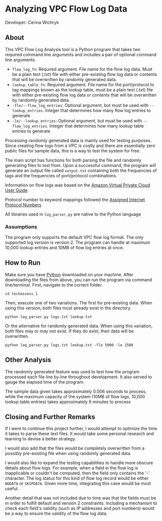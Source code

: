 # Analyzing VPC Flow Log Data

Developer: Cerina Wichryk

## About

This VPC Flow Log Analysis tool is a Python program that takes two required command line arguments and includes a pair of optional command line arguments.

- `flow_log_fn`: Required argument. File name for the flow log data. Must be a plain text (.txt) file with either pre-existing flow log data or contents that will be overwritten by randomly generated data.
- `lookup_table_fn`: Required argument. File name for the port/protocol to tag mappings known as the lookup table, must be a plain text (.txt) file with either pre-existing flow log data or contents that will be overwritten by randomly generated data.
- `-fle/--flow_log_entries`: Optional argument, but must be used with `--lookup_entries`. Integer that determines how many flow log entries to generate
- `-le/--lookup_entries`: Optional argument, but must be used with `--flow_log_entries`. Integer that determines how many lookup table entries to generate

Processing randomly generated data is mainly used for testing purposes. Since creating flow logs from a VPC is costly and there are essentially zero public files for sample data, this is a way to test the system for free.

The main script has functions for both parsing the file and randomly generating files to test from. Upon a successful command, the program will generate an output file called `output.txt` containing both the frequencies of tags and the frequencies of port/protocol combinations.

Information on flow logs was based on the [Amazon Virtual Private Cloud User Guide](https://docs.aws.amazon.com/vpc/latest/userguide/flow-log-records.html)

Protocol number to keyword mappings followed the [Assigned Internet Protocol Numbers](https://www.iana.org/assignments/protocol-numbers/protocol-numbers.xhtml)

All libraries used in `log_parser.py` are native to the Python language

### Assumptions

The program only supports the default VPC flow log format. The only supported log version is version 2. The program can handle at maximum 10,000 lookup entries and 10MB of flow log entries at once. 


## How to Run

Make sure you have [Python](https://www.python.org/downloads/) downloaded on your machine. After downloading the files from above, you can run the program via command line/terminal. First, navigate to the correct folder.

```
cd techassess_1
```
Then, execute one of two variations. The first for pre-existing data. When using this version, both files must already exist in the directory.
```
python log_parser.py logs.txt lookup.txt
```
Or the alternative for randomly generated data. When using this variation, both files may or may not exist. If they do exist, their data will be overwritten.
```
python log_parser.py logs.txt lookup.txt -fle 5000 -le 1500
```


## Other Analysis

The randomly generated feature was used to test how the program processed each file line by line throughout development. It also served to gauge the elapsed time of the program. 

The sample data given takes approximately 0.006 seconds to process, while the maximum capacity of the system (10MB of flow logs, 10,000 lookup table entries) takes approximately 6 minutes to process

## Closing and Further Remarks
If I were to continue this project further, I would attempt to optimize the time it takes to parse these text files. It would take some personal research and learning to devise a better strategy. 

I would also add that the files would be completely overwritten from a possibly pre-existing file when using randomly generated data.

I would also like to expand the testing capabilities to handle more obscure details about flow logs. For example, when a field in the flow log is inapplicable or couldn't be computed, then the field only contains the '-' character. The log status for this kind of flow log record would be either `NODATA` or `SKIPDATA`. Given more time, integrating this case would be most useful. 

Another detail that was not included due to time was that the fields must be in order to fulfill default and version 2 constraints. Including a mechanism to check each field's validity (such as IP addresses and port numbers) would be a way to ensure the validity of the flow log data. 


